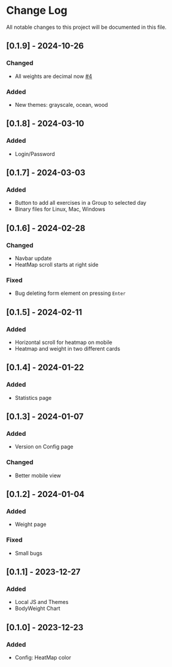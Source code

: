 
# Change Log
All notable changes to this project will be documented in this file.

## [0.1.9] - 2024-10-26
### Changed
- All weights are decimal now [#4](https://github.com/aceberg/ExerciseDiary/issues/4)

### Added
- New themes: grayscale, ocean, wood

## [0.1.8] - 2024-03-10
### Added
- Login/Password

## [0.1.7] - 2024-03-03
### Added
- Button to add all exercises in a Group to selected day
- Binary files for Linux, Mac, Windows

## [0.1.6] - 2024-02-28
### Changed
- Navbar update
- HeatMap scroll starts at right side

### Fixed
- Bug deleting form element on pressing `Enter`

## [0.1.5] - 2024-02-11
### Added
- Horizontal scroll for heatmap on mobile
- Heatmap and weight in two different cards

## [0.1.4] - 2024-01-22
### Added
- Statistics page

## [0.1.3] - 2024-01-07
### Added
- Version on Config page

### Changed
- Better mobile view

## [0.1.2] - 2024-01-04
### Added
- Weight page

### Fixed
- Small bugs

## [0.1.1] - 2023-12-27
### Added
- Local JS and Themes
- BodyWeight Chart

## [0.1.0] - 2023-12-23
### Added
- Config: HeatMap color
